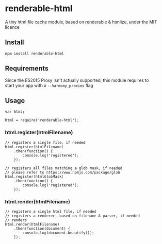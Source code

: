 # renderable-html
A tiny html file cache module, based on renderable & htmlize, under the MIT licence

## Install
`npm install renderable-html`

## Requirements
Since the ES2015 Proxy isn't actually supported, this module requires to start your app with a `--harmony_proxies` flag

## Usage
```JS
var html;

html = require('renderable-html');
```

### html.register(htmlFilename)
```JS
// registers a single file, if needed
html.register(htmlFilename)
    .then(function() {
        console.log('registered');
    });

// registers all files matching a glob mask, if needed
// please refer to https://www.npmjs.com/package/glob
html.register(htmlGlobMask)
    .then(function() {
        console.log('registered');
    });
```

### html.render(htmlFilename)
```JS
// registers a single html file, if needed
// registers a renderer, based on filename & parser, if needed
// renders
html.render(htmlFilename)
    .then(function(document) {
        console.log(document.beautify());
    });
```
